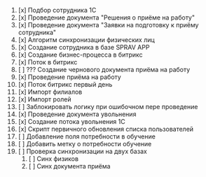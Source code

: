 1. [x] Подбор сотрудника 1С
2. [x] Проведение документа "Решения о приёме на работу"
3. [x] Проведение документа "Заявки на подготовку к приёму сотрудника"
4. [x] Алгоритм синхронизации физических лиц    
5. [x] Создание сотрудника в базе SPRAV APP
6. [x] Создание бизнес-процесса в битрикс
7. [x] Поток в битрикс
8. [ ] ??? Создание чернового документа приёма на работу 
9. [x] Проведение приёма на работу
10. [x] Поток битрикс первый день
11. [x] Импорт филиалов
12. [x] Импорт ролей
13. [ ] Заблокировать логику при ошибочном пере проведение
14. [x] Проведение документа увольнения
15. [x] Создание потока увольнения 1С
16. [x] Скрипт первичного обновления списка пользователей
17. [ ] Добавление поля потребности в обучение
18. [ ] Добавить метку о потребности обучение
19. [ ] Проверка синхронизации на двух базах
	1. [ ] Синх физиков
	2. [ ] Синх документа приёма